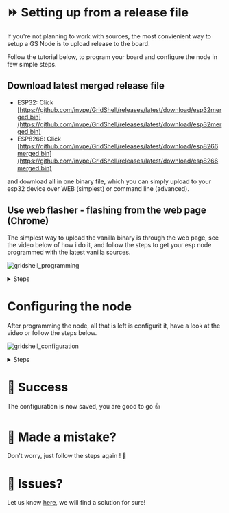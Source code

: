 # ⏩ Setting up from a release file
If you're not planning to work with sources, the most convienient way to setup a GS Node is to upload release to the board.

Follow the tutorial below, to program your board and configure the node in few simple steps.

## Download latest merged release file 

- ESP32: Click [https://github.com/invpe/GridShell/releases/latest/download/esp32merged.bin](https://github.com/invpe/GridShell/releases/latest/download/esp32merged.bin) 
- ESP8266: Click [https://github.com/invpe/GridShell/releases/latest/download/esp8266merged.bin](https://github.com/invpe/GridShell/releases/latest/download/esp8266merged.bin) 

and download all in one binary file, which you can simply upload to your esp32 device over WEB (simplest) or command line (advanced).


## Use web flasher - flashing from the web page (Chrome)

The simplest way to upload the vanilla binary is through the web page, see the video below of how i do it, and follow the steps
to get your esp node programmed with the latest vanilla sources.


![gridshell_programming](https://github.com/user-attachments/assets/130940d5-da21-4195-8b20-885675dc9e1d)



<details>
<summary>Steps</summary>

1. Open [https://espressif.github.io/esptool-js/](https://espressif.github.io/esptool-js/)

![image](https://github.com/invpe/GridShell/assets/106522950/8fe54ed2-7c97-4e25-802f-f3aef100e364)

   
2. Plug in your ESP32/ESP8266 device to USB, set port speed to 115200 and click connect.
  

3. Select **Serial port**

 ![image](https://github.com/invpe/GridShell/assets/106522950/b4c4cc90-5754-4c20-a9ef-2ad43951313f)

4. Provide files to flash (gridshellmerged.bin)

 ![image](https://github.com/invpe/GridShell/assets/106522950/72c01d34-1de1-42a0-8099-ea1fb0357021)

 
7. Click **Erase Flash**

 ![image](https://github.com/invpe/GridShell/assets/106522950/f3eacfce-4dc5-47b7-a103-3987213284c3)

8. Set flash address to **0x0**

![image](https://github.com/invpe/GridShell/assets/106522950/bae179f6-e717-4e95-9634-e1216239cab5)

9. Click **Program**

![image](https://github.com/invpe/GridShell/assets/106522950/2878acfe-2b8c-4f07-b4ea-b2e78f7a8baa)

    
10. Wait for the flasher to complete
11. Reset the device (remove from USB, plug in again)


</details>


# Configuring the node

After programming the node, all that is left is configurit it, have a look at the video or follow the steps below.

![gridshell_configuration](https://github.com/user-attachments/assets/141dc253-dda5-4d39-afad-71e6ff176c8e)


<details>
<summary>Steps</summary>

1. Open the serial monitor [https://serial.huhn.me/](https://serial.huhn.me/)

![image](https://github.com/invpe/GridShell/assets/106522950/eeaca9d8-475a-4c31-9531-816f41eae5f5)

2. Send "HELLO" via Serial terminal 

![image](https://github.com/invpe/GridShell/assets/106522950/b22120d6-3bcc-450b-85a5-e3b14f542e80)

3. The Node will ask config questions, provide all the answers


![image](https://github.com/invpe/GridShell/assets/106522950/77c5b265-a98a-40db-8bbf-9ed6e0dbca19)

</details>



# 🍏 Success
The configuration is now saved, you are good to go 👍

# 🤬 Made a mistake?
Don't worry, just follow the steps again ! 🤝

# :thought_balloon: Issues?
Let us know [here](https://github.com/invpe/GridShell/issues), we will find a solution for sure!


